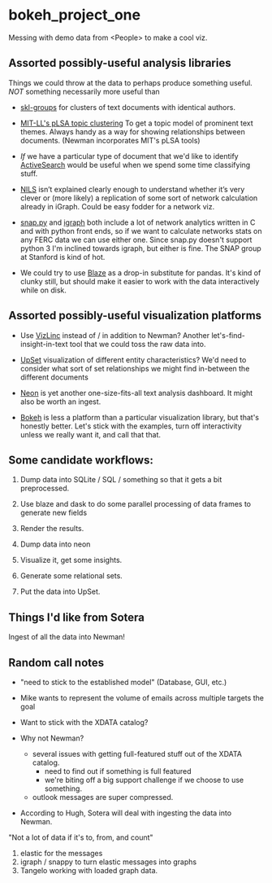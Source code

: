 # bokeh_project_one
Messing with demo data from &lt;People> to make a cool viz.

## Assorted possibly-useful analysis libraries
Things we could throw at the data to perhaps produce something useful. *NOT* something necessarily more useful than

* [skl-groups](https://dougalsutherland.github.io/skl-groups/tutorial.html) for clusters of text documents with identical authors.

* [MIT-LL's pLSA topic clustering](https://github.com/mitll/topic-clustering) To get a topic model of prominent text themes. Always handy as a way for showing relationships between documents. (Newman incorporates MIT's pLSA tools)

* *If* we have a particular type of document that we'd like to identify [ActiveSearch](https://github.com/AutonlabCMU/ActiveSearch) would be useful when we spend some time classifying stuff.

* [NILS](https://github.com/plamenbbn/XDATA.git) isn’t explained clearly enough to understand whether it’s very clever or (more likely) a replication of some sort of network calculation already in iGraph. Could be easy fodder for a network viz.

* [snap.py](http://snap.stanford.edu/snappy/) and [igraph](http://igraph.org/redirect.html) both include a lot of network analytics written in C and with python front ends, so if we want to calculate networks stats on any FERC data we can use either one. Since snap.py doesn't support python 3 I'm inclined towards igraph, but either is fine. The SNAP group at Stanford is kind of hot.

* We could try to use [Blaze](http://blaze.pydata.org/) as a drop-in substitute for pandas. It's kind of clunky still, but should make it easier to work with the data interactively while on disk.

## Assorted possibly-useful visualization platforms
* Use [VizLinc](https://github.com/mitll/vizlinc) instead of / in addition to Newman? Another let's-find-insight-in-text tool that we could toss the raw data into.

* [UpSet](https://github.com/VCG/upset) visualization of different entity characteristics? We'd need to consider what sort of set relationships we might find in-between the different documents

* [Neon](https://github.com/NextCenturyCorporation/neon) is yet another one-size-fits-all text analysis dashboard. It might also be worth an ingest.

* [Bokeh](http://bokeh.pydata.org/en/latest/) is less a platform than a particular visualization library, but that's honestly better. Let's stick with the examples, turn off interactivity unless we really want it, and call that that.

## Some candidate workflows:
1. Dump data into SQLite / SQL / something so that it gets a bit preprocessed.
2. Use blaze and dask to do some parallel processing of data frames to generate new fields
3. Render the results.

1. Dump data into neon
2. Visualize it, get some insights.

1. Generate some relational sets.
2. Put the data into UpSet.

## Things I'd like from Sotera
Ingest of all the data into Newman!


## Random call notes

* "need to stick to the established model" (Database, GUI, etc.)
* Mike wants to represent the volume of emails across multiple targets the goal
* Want to stick with the XDATA catalog?

* Why not Newman?
  * several issues with getting full-featured stuff out of the XDATA catalog.
    * need to find out if something is full featured
    * we're biting off a big support challenge if we choose to use something.
  * outlook messages are super compressed.

* According to Hugh, Sotera will deal with ingesting the data into Newman.

"Not a lot of data if it's to, from, and count"

1. elastic for the messages
2. igraph / snappy to turn elastic messages into graphs
3. Tangelo working with loaded graph data.
